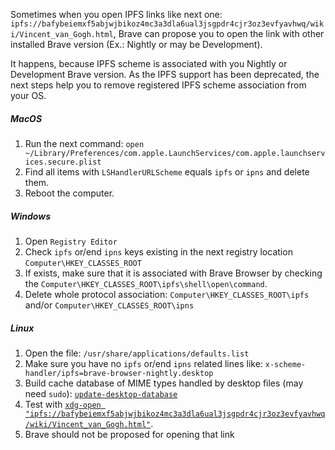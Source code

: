 Sometimes when you open IPFS links like next one: `ipfs://bafybeiemxf5abjwjbikoz4mc3a3dla6ual3jsgpdr4cjr3oz3evfyavhwq/wiki/Vincent_van_Gogh.html`, Brave can propose you to open the link with other installed Brave version (Ex.: Nightly or may be Development). 

It happens, because IPFS scheme is associated with you Nightly or Development Brave version.
As the IPFS support has been deprecated, the next steps help you to remove registered IPFS scheme association from your OS.
##### MacOS
1. Run the next command: `open ~/Library/Preferences/com.apple.LaunchServices/com.apple.launchservices.secure.plist`
2. Find all items with `LSHandlerURLScheme` equals `ipfs` or `ipns` and delete them.
3. Reboot the computer.

##### Windows
1. Open `Registry Editor`
2. Check `ipfs` or/end `ipns` keys existing in the next registry location `Computer\HKEY_CLASSES_ROOT`
3. If exists, make sure that it is associated with Brave Browser by checking the `Computer\HKEY_CLASSES_ROOT\ipfs\shell\open\command`.
4. Delete whole protocol association: `Computer\HKEY_CLASSES_ROOT\ipfs` and/or `Computer\HKEY_CLASSES_ROOT\ipns`

##### Linux
1. Open the file: `/usr/share/applications/defaults.list`
2. Make sure you have no `ipfs` or/end `ipns` related lines like:  `x-scheme-handler/ipfs=brave-browser-nightly.desktop`
3. Build cache database of MIME types handled by desktop files (may need `sudo`):  [`update-desktop-database`](http://manpages.ubuntu.com/manpages/focal/man1/update-desktop-database.1.html)
4. Test with [`xdg-open "ipfs://bafybeiemxf5abjwjbikoz4mc3a3dla6ual3jsgpdr4cjr3oz3evfyavhwq/wiki/Vincent_van_Gogh.html"`](ipfs://bafybeiemxf5abjwjbikoz4mc3a3dla6ual3jsgpdr4cjr3oz3evfyavhwq/wiki/Vincent_van_Gogh.html).
5. Brave should not be proposed for opening that link